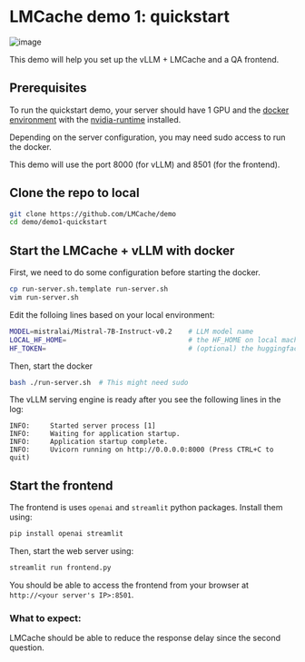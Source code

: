 # LMCache demo 1: quickstart

![image](https://github.com/user-attachments/assets/f0577071-c3ba-4094-a7d2-5b288fbd411b)


This demo will help you set up the vLLM + LMCache and a QA frontend.


## Prerequisites
To run the quickstart demo, your server should have 1 GPU and the [docker environment](https://docs.docker.com/engine/install/) with the [nvidia-runtime](https://docs.nvidia.com/datacenter/cloud-native/container-toolkit/latest/install-guide.html) installed.

Depending on the server configuration, you may need sudo access to run the docker.

This demo will use the port 8000 (for vLLM) and 8501 (for the frontend).

## Clone the repo to local
```bash
git clone https://github.com/LMCache/demo
cd demo/demo1-quickstart
```

## Start the LMCache + vLLM with docker 

First, we need to do some configuration before starting the docker.
```bash
cp run-server.sh.template run-server.sh
vim run-server.sh
```

Edit the folloing lines based on your local environment:
```bash
MODEL=mistralai/Mistral-7B-Instruct-v0.2    # LLM model name
LOCAL_HF_HOME=                              # the HF_HOME on local machine. vLLM will try finding/dowloading the models here
HF_TOKEN=                                   # (optional) the huggingface token to access some special models
```

Then, start the docker
```bash
bash ./run-server.sh  # This might need sudo
```

The vLLM serving engine is ready after you see the following lines in the log:
```text
INFO:     Started server process [1]
INFO:     Waiting for application startup.
INFO:     Application startup complete.
INFO:     Uvicorn running on http://0.0.0.0:8000 (Press CTRL+C to quit)
```

## Start the frontend

The frontend is uses `openai` and `streamlit` python packages. Install them using:
```bash
pip install openai streamlit
```

Then, start the web server using:
```bash
streamlit run frontend.py
```

You should be able to access the frontend from your browser at `http://<your server's IP>:8501`.

### What to expect:

LMCache should be able to reduce the response delay since the second question.
